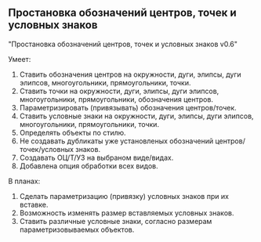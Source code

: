 ## Простановка обозначений центров, точек и условных знаков

"Простановка обозначений центров, точек и условных знаков v0.6"

Умеет:
1. Ставить обозначения центров на окружности, дуги, элипсы, дуги элипсов, многоугольники, прямоугольники, точки.
2. Ставить точки на окружности, дуги, элипсы, дуги элипсов, многоугольники, прямоугольники, обозначения центров.
3. Параметризировать (привязывать) обозначения центров/точек.
4. Ставить условные знаки на окружности, дуги, элипсы, дуги элипсов, многоугольники, прямоугольники, точки.
5. Определять объекты по стилю.
6. Не создавать дубликаты уже установленых обозначений центров/точек/условных знаков.
7. Создавать ОЦ/Т/УЗ на выбраном виде/видах.
8. Добавлена опция обработки всех видов. 

В планах:
1. Сделать параметризацию (привязку) условных знаков при их вставке.
2. Возможность изменять размер вставляемых условных знаков.
3. Ставить различные условные знаки, согласно размерам параметризовываемых объектов.